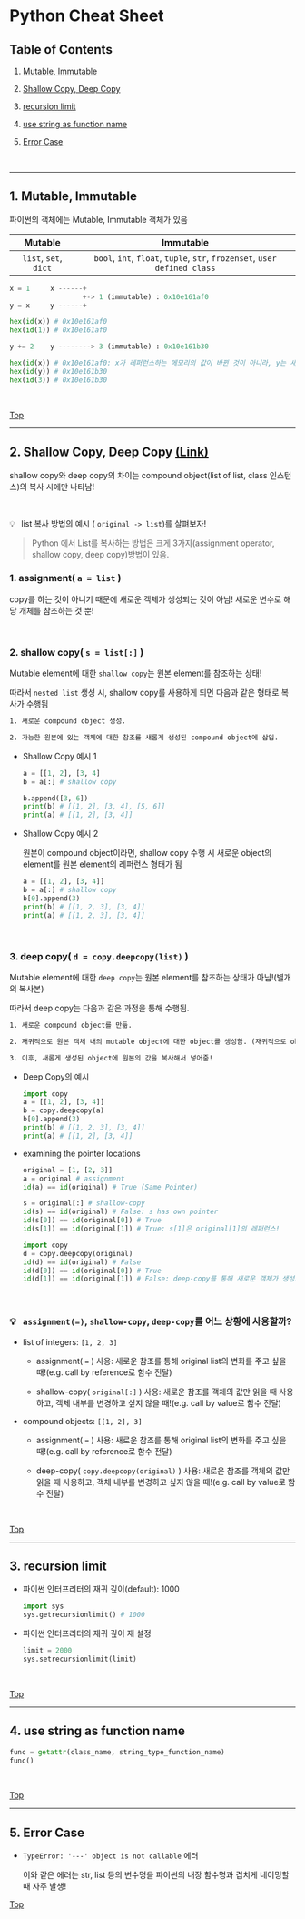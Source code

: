 # Python Cheat Sheet

## Table of Contents

1. [Mutable, Immutable](#h2-1)

2. [Shallow Copy, Deep Copy](#h2-2)

3. [recursion limit](#h2-3)

4. [use string as function name](#h2-4)

5. [Error Case](#h2-5)

<br/>

---

<h2 id="h2-1">1. Mutable, Immutable</h2>

파이썬의 객체에는 Mutable, Immutable 객체가 있음

|Mutable|Immutable|
|:-:    |:-:      |
|`list`, `set`, `dict`|`bool`, `int`, `float`, `tuple`, `str`, `frozenset`, `user defined class`|

```py
x = 1     x ------+
                  +-> 1 (immutable) : 0x10e161af0
y = x     y ------+

hex(id(x)) # 0x10e161af0
hex(id(1)) # 0x10e161af0

y += 2    y --------> 3 (immutable) : 0x10e161b30

hex(id(x)) # 0x10e161af0: x가 레퍼런스하는 메모리의 값이 바뀐 것이 아니라, y는 새로운 메모리를 가리키게 됨!
hex(id(y)) # 0x10e161b30
hex(id(3)) # 0x10e161b30
```

<br/>

[Top](#table-of-contents)

---
<h2 id="h2-2">2. Shallow Copy, Deep Copy <a href="https://medium.com/@thawsitt/assignment-vs-shallow-copy-vs-deep-copy-in-python-f70c2f0ebd86">(Link)</a></h2>

shallow copy와 deep copy의 차이는 compound object(list of list, class 인스턴스)의 복사 시에만 나타남!

<br/>

:bulb:&ensp; list 복사 방법의 예시 ( `original -> list`)를 살펴보자!

> Python 에서 List를 복사하는 방법은 크게 3가지(assignment operator, shallow copy, deep copy)방법이 있음.

### 1. assignment( `a = list` )
  
copy를 하는 것이 아니기 때문에 새로운 객체가 생성되는 것이 아님! 새로운 변수로 해당 개체를 참조하는 것 뿐!
  
<br/>

### 2. shallow copy( `s = list[:]` )

Mutable element에 대한 `shallow copy`는 원본 element를 참조하는 상태! 

따라서 `nested list` 생성 시, shallow copy를 사용하게 되면 다음과 같은 형태로 복사가 수행됨

```txt
1. 새로운 compound object 생성.

2. 가능한 원본에 있는 객체에 대한 참조를 새롭게 생성된 compound object에 삽입.
```

* Shallow Copy 예시 1

  ```py
  a = [[1, 2], [3, 4]
  b = a[:] # shallow copy

  b.append([3, 6])
  print(b) # [[1, 2], [3, 4], [5, 6]]
  print(a) # [[1, 2], [3, 4]]
  ```

* Shallow Copy 예시 2

  원본이 compound object이라면, shallow copy 수행 시 새로운 object의 element를 원본 element의 레퍼런스 형태가 됨

  ```py
  a = [[1, 2], [3, 4]]
  b = a[:] # shallow copy
  b[0].append(3)
  print(b) # [[1, 2, 3], [3, 4]]
  print(a) # [[1, 2, 3], [3, 4]]
  ```

<br/>

### 3. deep copy( `d = copy.deepcopy(list)` )
    
Mutable element에 대한 `deep copy`는 원본 element를 참조하는 상태가 아님!(별개의 복사본)

따라서 deep copy는 다음과 같은 과정을 통해 수행됨.

```txt
1. 새로운 compound object를 만듦.

2. 재귀적으로 원본 객체 내의 mutable object에 대한 object를 생성함. (재귀적으로 object 생성하는 이유는 compound object와 같은 경우 또한 복사가 수행될 수 있도록 하기 위함.)

3. 이후, 새롭게 생성된 object에 원본의 값을 복사해서 넣어줌!
```

* Deep Copy의 예시

  ```py
  import copy
  a = [[1, 2], [3, 4]]
  b = copy.deepcopy(a)
  b[0].append(3)
  print(b) # [[1, 2, 3], [3, 4]]
  print(a) # [[1, 2], [3, 4]]
  ```

* examining the pointer locations

  ```py
  original = [1, [2, 3]]
  a = original # assignment
  id(a) == id(original) # True (Same Pointer)

  s = original[:] # shallow-copy
  id(s) == id(original) # False: s has own pointer
  id(s[0]) == id(original[0]) # True
  id(s[1]) == id(original[1]) # True: s[1]은 original[1]의 레퍼런스!

  import copy
  d = copy.deepcopy(original)
  id(d) == id(original) # False
  id(d[0]) == id(original[0]) # True
  id(d[1]) == id(original[1]) # False: deep-copy를 통해 새로운 객체가 생성되고, 생성된 객체에 original[1]의 값이 복사된 것!
  ```

<br/>

### :bulb:&ensp; `assignment(=)`, `shallow-copy`, `deep-copy`를 어느 상황에 사용할까?

* list of integers: `[1, 2, 3]`
  
  * assignment( `=` ) 사용: 새로운 참조를 통해 original list의 변화를 주고 싶을 때!(e.g. call by reference로 함수 전달)
  
  * shallow-copy( `original[:]` ) 사용: 새로운 참조를 객체의 값만 읽을 때 사용하고, 객체 내부를 변경하고 싶지 않을 때!(e.g. call by value로 함수 전달)

* compound objects: `[[1, 2], 3]`
  
  * assignment( `=` ) 사용: 새로운 참조를 통해 original list의 변화를 주고 싶을 때!(e.g. call by reference로 함수 전달)
  
  * deep-copy( `copy.deepcopy(original)` ) 사용: 새로운 참조를 객체의 값만 읽을 때 사용하고, 객체 내부를 변경하고 싶지 않을 때!(e.g. call by value로 함수 전달)

<br/>

[Top](#table-of-contents)

---
<h2 id="h2-3">3. recursion limit</h2>

* 파이썬 인터프리터의 재귀 깊이(default): 1000
  ```py
  import sys
  sys.getrecursionlimit() # 1000
  ```

* 파이썬 인터프리터의 재귀 깊이 재 설정
  ```py
  limit = 2000
  sys.setrecursionlimit(limit)
  ```

<br/>

[Top](#table-of-contents)

---
<h2 id="h2-4">4. use string as function name</h2>

```py
func = getattr(class_name, string_type_function_name)
func()
```

<br/>

[Top](#table-of-contents)

---
<h2 id="h2-5">5. Error Case</h2>

* `TypeError: '---' object is not callable` 에러
  
    이와 같은 에러는 str, list 등의 변수명을 파이썬의 내장 함수명과 겹치게 네이밍할 때 자주 발생!


[Top](#table-of-contents)